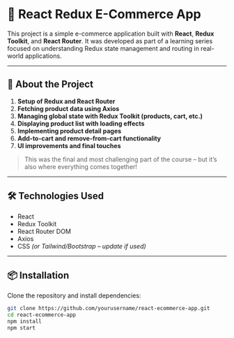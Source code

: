 # 🛒 React Redux E-Commerce App

This project is a simple e-commerce application built with **React**, **Redux Toolkit**, and **React Router**. It was developed as part of a learning series focused on understanding Redux state management and routing in real-world applications.

---

## 🚀 About the Project


1. **Setup of Redux and React Router**
2. **Fetching product data using Axios**
3. **Managing global state with Redux Toolkit (products, cart, etc.)**
4. **Displaying product list with loading effects**
5. **Implementing product detail pages**
6. **Add-to-cart and remove-from-cart functionality**
7. **UI improvements and final touches**

> This was the final and most challenging part of the course – but it’s also where everything comes together!

---

## 🛠️ Technologies Used

- React  
- Redux Toolkit  
- React Router DOM  
- Axios  
- CSS *(or Tailwind/Bootstrap – update if used)*

---

## 📦 Installation

Clone the repository and install dependencies:

```bash
git clone https://github.com/yourusername/react-ecommerce-app.git
cd react-ecommerce-app
npm install
npm start
